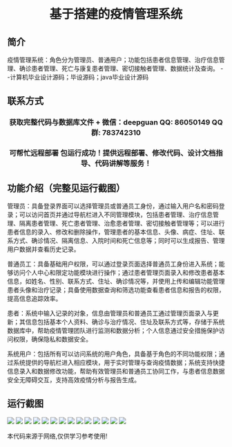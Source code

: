 <p><h1 align="center">基于搭建的疫情管理系统</h1></p>

## 简介
疫情管理系统：角色分为管理员、普通用户；功能包括患者信息管理、治疗信息管理、确诊患者管理、死亡与康复患者管理、密切接触者管理、数据统计及查询。    --计算机毕业设计源码；毕设源码；java毕业设计源码


## 联系方式
<p><h3 align="center">获取完整代码与数据库文件 + 微信：deepguan QQ: 86050149 QQ群: 783742310</h3></p>
<p><h3 align="center">可帮忙远程部署 包运行成功！提供远程部署、修改代码、设计文档指导、代码讲解等服务！</h3></p>

## 功能介绍（完整见运行截图）
管理员：具备登录界面可以选择管理员或普通员工身份，通过输入用户名和密码登录；可以访问首页并通过导航栏进入不同管理模块，包括患者管理、治疗信息管理、隔离患者管理、死亡患者管理、治愈患者管理、密切接触者管理等；可以进行患者信息的录入、修改和删除操作，管理患者的基本信息、头像、病症、住址、联系方式、确诊情况、隔离信息、入院时间和死亡信息等；同时可以生成报告、管理用户数据并查看历史记录。

普通员工：具备基础用户权限，可以通过登录页面选择普通员工身份进入系统；能够访问个人中心和限定功能模块进行操作；通过患者管理页面录入和修改患者基本信息，如姓名、性别、联系方式、住址、确诊情况等，并使用上传和编辑功能管理患者头像和治疗记录；具备使用数据查询和筛选功能查看患者信息和报告的权限，提高信息追踪效率。

患者：系统中输入记录的对象，信息由管理员和普通员工通过管理页面录入与更新；其信息包括基本个人资料、确诊与治疗情况、住址及联系方式等，存储于系统数据库中，帮助疫情管理团队进行监测和数据分析；个人信息通过安全措施保护访问权限，确保隐私和数据安全。

系统用户：包括所有可以访问系统的用户角色，具备基于角色的不同功能权限；通过系统提供的导航栏进入相应模块，用于实时管理与查询疫情数据；系统支持快捷信息录入和数据修改功能，帮助有效管理员和普通员工协同工作，与患者信息数据安全无障碍交互，支持高效疫情分析与报告生成。


## 运行截图
![](img/001.jpg)
![](img/002.jpg)
![](img/003.jpg)
![](img/004.jpg)
![](img/005.jpg)
![](img/006.jpg)
![](img/007.jpg)
![](img/008.jpg)
![](img/009.jpg)
![](img/010.jpg)
![](img/011.jpg)
![](img/012.jpg)
![](img/013.jpg)
![](img/014.jpg)

<p>本代码来源于网络,仅供学习参考使用!</p>

